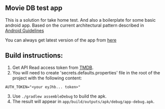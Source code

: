 ## Movie DB test app

This is a solution for take home test. And also a boilerplate for some basic android app. Based on the current architectural pattern described in [Android Guidelines](https://developer.android.com/topic/architecture)

You can always get latest version of the app from [here](https://github.com/yaroslavyadrov/movieDb/releases/latest)

## Build instructions:
1. Get API Read access token from [TMDB](https://www.themoviedb.org/settings/api).
2. You will need to create 'secrets.defaults.properties' file in the root of the project with the following content:
```
AUTH_TOKEN="<your eyJhb... token>"
```
3. Use `./gradlew assembleDebug` to build the apk.
4. The result will appear in `app/build/outputs/apk/debug/app-debug.apk`.
